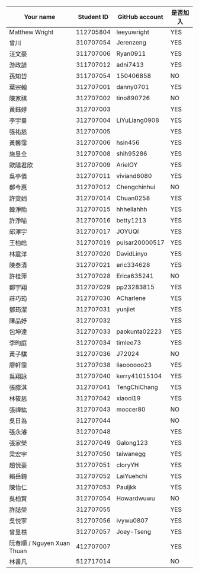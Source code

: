 | Your name        | Student ID | GitHub account            | 是否加入 |
|------------------|------------|---------------------------|----------|
| Matthew Wright   | 112705804  | leeyuwright               | YES      |
| 曾川             | 310707054  | Jerenzeng                 | YES      |
| 汪文豪           | 311707006  | Ryan0911                  | YES      |
| 游政諺           | 311707012  | adni7413                  | YES      |
| 孫知岱           | 311707054  | 150406858                 | NO       |
| 葉宗翰           | 312707001  | danny0701                 | YES      |
| 陳家祺           | 312707002  | tino890726                | NO       |
| 黃鈺婷           | 312707003  |     | YES      |
| 李宇量           | 312707004  | LiYuLiang0908             | YES      |
| 張祐慈           | 312707005  |     | YES      |
| 黃馨霈           | 312707006  | hsin456                   | YES      |
| 施昱全           | 312707008  | shih95286                 | YES      |
| 歐陽君欣         | 312707009  | ArielOY                   | YES      |
| 吳亭儀           | 312707011  | viviand6080               | YES      |
| 鄭今惠           | 312707012  | Chengchinhui              | NO       |
| 許雯娟           | 312707014  | Chuan0258                 | YES      |
| 韓淨貽           | 312707015  | hhhellahhh                | YES      |
| 許淨喻           | 312707016  | betty1213                 | YES      |
| 邱澤宇           | 312707017  | JOYUQI                    | YES      |
| 王柏皓           | 312707019  | pulsar20000517            | YES      |
| 林震洋           | 312707020  | DavidLinyo                | YES      |
| 陳泰清           | 312707021  | eric334628                | YES      |
| 許桂萍           | 312707028  | Erica635241               | NO       |
| 鄭宇翔           | 312707029  | pp23283815                | YES      |
| 莊巧筠           | 312707030  | ACharlene                 | YES      |
| 鄧筠潔           | 312707031  | yunjiet                   | YES      |
| 陳品妤           | 312707032  |  | YES      |
| 包坤達           | 312707033  | paokunta02223             | YES      |
| 李昀庭           | 312707034  | timlee73                  | YES      |
| 黃子騏           | 312707036  | J72024                    | NO       |
| 廖軒霈           | 312707038  | liaoooooo23               | YES      |
| 吳翔詠           | 312707040  | kerry41015104             | YES      |
| 張滕淇           | 312707041  | TengChiChang              | YES      |
| 林筱慈           | 312707042  | xiaoci19                  | YES      |
| 張禕紘           | 312707043  | moccer80                  | NO       |
| 吳日為           | 312707044  |                           | NO       |
| 張永濬           | 312707048  |    | YES      |
| 張家榮           | 312707049  | Galong123                 | YES      |
| 梁宏宇           | 312707050  | taiwanegg                 | YES      |
| 趙悅豪           | 312707051  | cloryYH                   | YES      |
| 賴岳錡           | 312707052  | LaiYuehchi                | YES      |
| 陳怡仁           | 312707053  | Pauljkk                   | YES      |
| 吳柏賢           | 312707054  | Howardwuwu                | NO       |
| 許誌榮           | 312707055  |   | YES      |
| 吳悦寧           | 312707056  | ivywu0807 | YES   |
| 曾昱樵           | 312707057  | Joey-Tseng                | YES      |
| 阮春順 / Nguyen Xuan Thuan | 412707007 | | YES |
| 林書凡           | 512717014  |                           | NO       |
